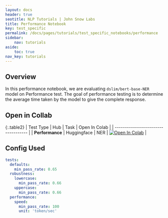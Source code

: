 ```yaml
---
layout: docs
header: true
seotitle: NLP Tutorials | John Snow Labs
title: Performance Notebook
key: test_specific
permalink: /docs/pages/tutorials/test_specific_notebooks/performance
sidebar:
    nav: tutorials
aside:
    toc: true
nav_key: tutorials
---
```


<div class="main-docs" markdown="1"><div class="h3-box" markdown="1">

## Overview

In this performance notebook, we are evaluating `dslim/bert-base-NER` model on Performance test. The goal of performance testing is to determine the average time taken by the model to give the complete response.

## Open in Collab

{:.table2}
| Test Type               | Hub                           | Task                              | Open In Colab                                                                                                                                                                                                                                    |
| ----------------------------------- |
| **Performance** | Huggingface                    | NER                               | [![Open In Colab](https://colab.research.google.com/assets/colab-badge.svg)](https://colab.research.google.com/github/JohnSnowLabs/langtest/blob/main/demo/tutorials/misc/PerformanceTest_Notebook.ipynb)                                |

<div class="main-docs" markdown="1"><div class="h3-box" markdown="1">

## Config Used

```yml 
tests:
  defaults:
    min_pass_rate: 0.65
  robustness:
    lowercase:
      min_pass_rate: 0.66
    uppercase:
      min_pass_rate: 0.66
  performance:
    speed:
      min_pass_rate: 100
      unit: 'token/sec'
```

<div class="main-docs" markdown="1"><div class="h3-box" markdown="1">

